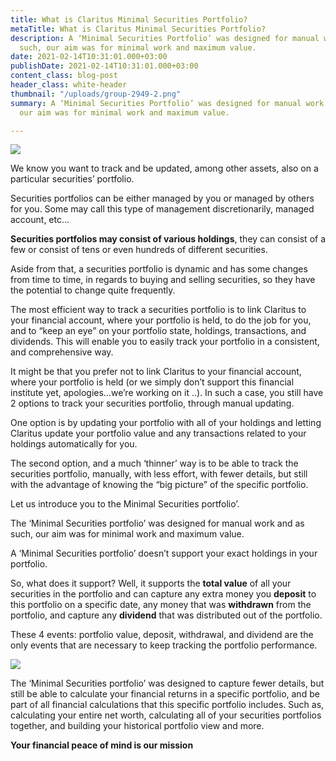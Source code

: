 ```yaml
---
title: What is Claritus Minimal Securities Portfolio?
metaTitle: What is Claritus Minimal Securities Portfolio?
description: A ‘Minimal Securities Portfolio’ was designed for manual work and as
  such, our aim was for minimal work and maximum value.
date: 2021-02-14T10:31:01.000+03:00
publishDate: 2021-02-14T10:31:01.000+03:00
content_class: blog-post
header_class: white-header
thumbnail: "/uploads/group-2949-2.png"
summary: A ‘Minimal Securities Portfolio’ was designed for manual work and as such,
  our aim was for minimal work and maximum value.

---
```

![](/uploads/group-2949-2.png)

We know you want to track and be updated, among other assets, also on a particular securities’ portfolio.

Securities portfolios can be either managed by you or managed by others for you. Some may call this type of management discretionarily, managed account, etc...

**Securities portfolios may consist of various holdings**, they can consist of a few or consist of tens or even hundreds of different securities.

Aside from that, a securities portfolio is dynamic and has some changes from time to time, in regards to buying and selling securities, so they have the potential to change quite frequently.

The most efficient way to track a securities portfolio is to link Claritus to your financial account, where your portfolio is held, to do the job for you, and to “keep an eye” on your portfolio state, holdings, transactions, and dividends. This will enable you to easily track your portfolio in a consistent, and comprehensive way.

It might be that you prefer not to link Claritus to your financial account, where your portfolio is held (or we simply don’t support this financial institute yet, apologies…we’re working on it ..). In such a case, you still have 2 options to track your securities portfolio, through manual updating.

One option is by updating your portfolio with all of your holdings and letting Claritus update your portfolio value and any transactions related to your holdings automatically for you.

The second option, and a much ‘thinner’ way is to be able to track the securities portfolio, manually, with less effort, with fewer details, but still with the advantage of knowing the “big picture” of the specific portfolio.

Let us introduce you to the Minimal Securities portfolio’.

The ‘Minimal Securities portfolio’ was designed for manual work and as such, our aim was for minimal work and maximum value.

A ‘Minimal Securities portfolio’ doesn’t support your exact holdings in your portfolio.

So, what does it support? Well, it supports the **total value** of all your securities in the portfolio and can capture any extra money you **deposit** to this portfolio on a specific date, any money that was **withdrawn** from the portfolio, and capture any **dividend** that was distributed out of the portfolio.

These 4 events: portfolio value, deposit, withdrawal, and dividend are the only events that are necessary to keep tracking the portfolio performance.

![](/uploads/blackbox-1.gif)

The  ‘Minimal Securities portfolio’ was designed to capture fewer details, but still be able to calculate your financial returns in a specific portfolio, and be part of all financial calculations that this specific portfolio includes.  Such as, calculating your entire net worth, calculating all of your securities portfolios together, and building your historical portfolio view and more.

**Your financial peace of mind is our mission**